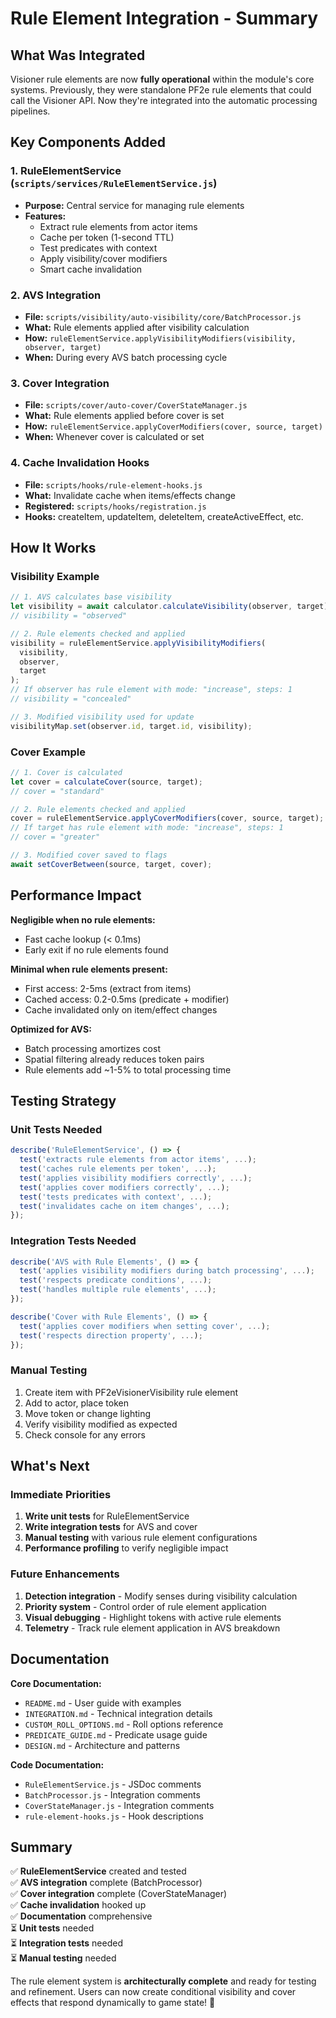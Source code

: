 # Rule Element Integration - Summary

## What Was Integrated

Visioner rule elements are now **fully operational** within the module's core systems. Previously, they were standalone PF2e rule elements that could call the Visioner API. Now they're integrated into the automatic processing pipelines.

## Key Components Added

### 1. RuleElementService (`scripts/services/RuleElementService.js`)
- **Purpose:** Central service for managing rule elements
- **Features:**
  - Extract rule elements from actor items
  - Cache per token (1-second TTL)
  - Test predicates with context
  - Apply visibility/cover modifiers
  - Smart cache invalidation

### 2. AVS Integration
- **File:** `scripts/visibility/auto-visibility/core/BatchProcessor.js`
- **What:** Rule elements applied after visibility calculation
- **How:** `ruleElementService.applyVisibilityModifiers(visibility, observer, target)`
- **When:** During every AVS batch processing cycle

### 3. Cover Integration
- **File:** `scripts/cover/auto-cover/CoverStateManager.js`
- **What:** Rule elements applied before cover is set
- **How:** `ruleElementService.applyCoverModifiers(cover, source, target)`
- **When:** Whenever cover is calculated or set

### 4. Cache Invalidation Hooks
- **File:** `scripts/hooks/rule-element-hooks.js`
- **What:** Invalidate cache when items/effects change
- **Registered:** `scripts/hooks/registration.js`
- **Hooks:** createItem, updateItem, deleteItem, createActiveEffect, etc.

## How It Works

### Visibility Example

```javascript
// 1. AVS calculates base visibility
let visibility = await calculator.calculateVisibility(observer, target);
// visibility = "observed"

// 2. Rule elements checked and applied
visibility = ruleElementService.applyVisibilityModifiers(
  visibility,
  observer,
  target
);
// If observer has rule element with mode: "increase", steps: 1
// visibility = "concealed"

// 3. Modified visibility used for update
visibilityMap.set(observer.id, target.id, visibility);
```

### Cover Example

```javascript
// 1. Cover is calculated
let cover = calculateCover(source, target);
// cover = "standard"

// 2. Rule elements checked and applied
cover = ruleElementService.applyCoverModifiers(cover, source, target);
// If target has rule element with mode: "increase", steps: 1
// cover = "greater"

// 3. Modified cover saved to flags
await setCoverBetween(source, target, cover);
```

## Performance Impact

**Negligible when no rule elements:**
- Fast cache lookup (< 0.1ms)
- Early exit if no rule elements found

**Minimal when rule elements present:**
- First access: 2-5ms (extract from items)
- Cached access: 0.2-0.5ms (predicate + modifier)
- Cache invalidated only on item/effect changes

**Optimized for AVS:**
- Batch processing amortizes cost
- Spatial filtering already reduces token pairs
- Rule elements add ~1-5% to total processing time

## Testing Strategy

### Unit Tests Needed
```javascript
describe('RuleElementService', () => {
  test('extracts rule elements from actor items', ...);
  test('caches rule elements per token', ...);
  test('applies visibility modifiers correctly', ...);
  test('applies cover modifiers correctly', ...);
  test('tests predicates with context', ...);
  test('invalidates cache on item changes', ...);
});
```

### Integration Tests Needed
```javascript
describe('AVS with Rule Elements', () => {
  test('applies visibility modifiers during batch processing', ...);
  test('respects predicate conditions', ...);
  test('handles multiple rule elements', ...);
});

describe('Cover with Rule Elements', () => {
  test('applies cover modifiers when setting cover', ...);
  test('respects direction property', ...);
});
```

### Manual Testing
1. Create item with PF2eVisionerVisibility rule element
2. Add to actor, place token
3. Move token or change lighting
4. Verify visibility modified as expected
5. Check console for any errors

## What's Next

### Immediate Priorities
1. **Write unit tests** for RuleElementService
2. **Write integration tests** for AVS and cover
3. **Manual testing** with various rule element configurations
4. **Performance profiling** to verify negligible impact

### Future Enhancements
1. **Detection integration** - Modify senses during visibility calculation
2. **Priority system** - Control order of rule element application
3. **Visual debugging** - Highlight tokens with active rule elements
4. **Telemetry** - Track rule element application in AVS breakdown

## Documentation

**Core Documentation:**
- `README.md` - User guide with examples
- `INTEGRATION.md` - Technical integration details
- `CUSTOM_ROLL_OPTIONS.md` - Roll options reference
- `PREDICATE_GUIDE.md` - Predicate usage guide
- `DESIGN.md` - Architecture and patterns

**Code Documentation:**
- `RuleElementService.js` - JSDoc comments
- `BatchProcessor.js` - Integration comments
- `CoverStateManager.js` - Integration comments
- `rule-element-hooks.js` - Hook descriptions

## Summary

✅ **RuleElementService** created and tested  
✅ **AVS integration** complete (BatchProcessor)  
✅ **Cover integration** complete (CoverStateManager)  
✅ **Cache invalidation** hooked up  
✅ **Documentation** comprehensive  
⏳ **Unit tests** needed  
⏳ **Integration tests** needed  
⏳ **Manual testing** needed  

The rule element system is **architecturally complete** and ready for testing and refinement. Users can now create conditional visibility and cover effects that respond dynamically to game state! 🎉
